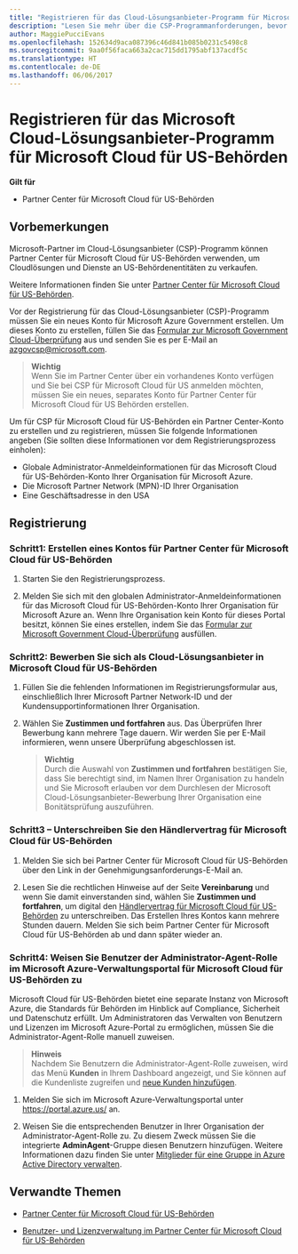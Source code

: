 ```yaml
---
title: "Registrieren für das Cloud-Lösungsanbieter-Programm für Microsoft Cloud für US-Behörden | Partner Center für Microsoft Cloud für US-Behörden"
description: "Lesen Sie mehr über die CSP-Programmanforderungen, bevor Sie sich für das Cloud-Lösungsanbieter-Programm für Microsoft Cloud für US-Behörden registrieren."
author: MaggiePucciEvans
ms.openlocfilehash: 152634d9aca087396c46d841b085b0231c5498c8
ms.sourcegitcommit: 9aa0f56faca663a2cac715dd1795abf137acdf5c
ms.translationtype: HT
ms.contentlocale: de-DE
ms.lasthandoff: 06/06/2017
---
```

# <a name="enroll-in-the-cloud-solution-provider-program-for-microsoft-cloud-for-us-government"></a>Registrieren für das Microsoft Cloud-Lösungsanbieter-Programm für Microsoft Cloud für US-Behörden

**Gilt für**

-  Partner Center für Microsoft Cloud für US-Behörden

## <a name="before-you-begin"></a>Vorbemerkungen

Microsoft-Partner im Cloud-Lösungsanbieter (CSP)-Programm können Partner Center für Microsoft Cloud für US-Behörden verwenden, um Cloudlösungen und Dienste an US-Behördenentitäten zu verkaufen.

Weitere Informationen finden Sie unter [Partner Center für Microsoft Cloud für US-Behörden](partner-center-for-microsoft-us-govt-cloud.md).

Vor der Registrierung für das Cloud-Lösungsanbieter (CSP)-Programm müssen Sie ein neues Konto für Microsoft Azure Government erstellen. Um dieses Konto zu erstellen, füllen Sie das [Formular zur Microsoft Government Cloud-Überprüfung](http://azuregov.microsoft.com/csp) aus und senden Sie es per E-Mail an <azgovcsp@microsoft.com>.

>**Wichtig**<br>
Wenn Sie im Partner Center über ein vorhandenes Konto verfügen und Sie bei CSP für Microsoft Cloud für US <Government></Government> anmelden möchten, müssen Sie ein neues, separates Konto für Partner Center für Microsoft Cloud für US Behörden erstellen.

Um für CSP für Microsoft Cloud für US-Behörden ein Partner Center-Konto zu erstellen und zu registrieren, müssen Sie folgende Informationen angeben (Sie sollten diese Informationen vor dem Registrierungsprozess einholen):

-  Globale Administrator-Anmeldeinformationen für das Microsoft Cloud für US-Behörden-Konto Ihrer Organisation für Microsoft Azure. 
-  Die Microsoft Partner Network (MPN)-ID Ihrer Organisation 
-  Eine Geschäftsadresse in den USA

## <a name="how-to-enroll"></a>Registrierung 

### <a name="step-1---create-an-account-for-partner-center-for-microsoft-cloud-for-us-government"></a>Schritt1: Erstellen eines Kontos für Partner Center für Microsoft Cloud für US-Behörden

1.  Starten Sie den Registrierungsprozess. 

2.  Melden Sie sich mit den globalen Administrator-Anmeldeinformationen für das Microsoft Cloud für US-Behörden-Konto Ihrer Organisation für Microsoft Azure an. Wenn Ihre Organisation kein Konto für dieses Portal besitzt, können Sie eines erstellen, indem Sie das [Formular zur Microsoft Government Cloud-Überprüfung](http://azuregov.microsoft.com/csp) ausfüllen.


### <a name="step-2---apply-to-become-a-cloud-solution-provider-partner-within-microsoft-cloud-for-us-government"></a>Schritt2: Bewerben Sie sich als Cloud-Lösungsanbieter in Microsoft Cloud für US-Behörden

1.  Füllen Sie die fehlenden Informationen im Registrierungsformular aus, einschließlich Ihrer Microsoft Partner Network-ID und der Kundensupportinformationen Ihrer Organisation. 

2.  Wählen Sie **Zustimmen und fortfahren** aus. Das Überprüfen Ihrer Bewerbung kann mehrere Tage dauern. Wir werden Sie per E-Mail informieren, wenn unsere Überprüfung abgeschlossen ist.

    >**Wichtig**<br>
    Durch die Auswahl von **Zustimmen und fortfahren** bestätigen Sie, dass Sie berechtigt sind, im Namen Ihrer Organisation zu handeln und Sie Microsoft erlauben vor dem Durchlesen der Microsoft Cloud-Lösungsanbieter-Bewerbung Ihrer Organisation eine Bonitätsprüfung auszuführen.

### <a name="step-3---sign-the-reseller-agreement-for-microsoft-cloud-for-us-government"></a>Schritt3 – Unterschreiben Sie den Händlervertrag für Microsoft Cloud für US-Behörden

1. Melden Sie sich bei Partner Center für Microsoft Cloud für US-Behörden über den Link in der Genehmigungsanforderungs-E-Mail an. 

2. Lesen Sie die rechtlichen Hinweise auf der Seite **Vereinbarung** und wenn Sie damit einverstanden sind, wählen Sie **Zustimmen und fortfahren**, um digital den [Händlervertrag für Microsoft Cloud für US-Behörden](https://go.microsoft.com/fwlink/p/?linkid=843364) zu unterschreiben. Das Erstellen Ihres Kontos kann mehrere Stunden dauern. Melden Sie sich beim Partner Center für Microsoft Cloud für US-Behörden ab und dann später wieder an.

### <a name="step-4---assign-users-to-the-admin-agent-role-in-the-microsoft-azure-admin-portal-for-microsoft-cloud-for-us-government"></a>Schritt4: Weisen Sie Benutzer der Administrator-Agent-Rolle im Microsoft Azure-Verwaltungsportal für Microsoft Cloud für US-Behörden zu

Microsoft Cloud für US-Behörden bietet eine separate Instanz von Microsoft Azure, die Standards für Behörden im Hinblick auf Compliance, Sicherheit und Datenschutz erfüllt. Um Administratoren das Verwalten von Benutzern und Lizenzen im Microsoft Azure-Portal zu ermöglichen, müssen Sie die Administrator-Agent-Rolle manuell zuweisen.

>**Hinweis**<br>
Nachdem Sie Benutzern die Administrator-Agent-Rolle zuweisen, wird das Menü **Kunden** in Ihrem Dashboard angezeigt, und Sie können auf die Kundenliste zugreifen und [neue Kunden hinzufügen](add-a-new-customer.md).   

1.  Melden Sie sich im Microsoft Azure-Verwaltungsportal unter https://portal.azure.us/ an.

2.  Weisen Sie die entsprechenden Benutzer in Ihrer Organisation der Administrator-Agent-Rolle zu. Zu diesem Zweck müssen Sie die integrierte **AdminAgent**-Gruppe diesen Benutzern hinzufügen. Weitere Informationen dazu finden Sie unter [Mitglieder für eine Gruppe in Azure Active Directory verwalten](https://docs.microsoft.com/azure/active-directory/active-directory-groups-members-azure-portal).
 

## <a name="related-topics"></a>Verwandte Themen

-  [Partner Center für Microsoft Cloud für US-Behörden](partner-center-for-microsoft-us-govt-cloud.md)

-  [Benutzer- und Lizenzverwaltung im Partner Center für Microsoft Cloud für US-Behörden](user-management-in-partner-center-for-microsoft-us-govt-cloud.md)


